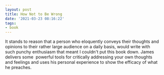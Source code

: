 ```yaml
---
layout: post
title: How Not to Be Wrong
date: '2021-03-23 08:16:22'
tags:
- book
---
```


It stands to reason that a person who eloquently conveys their thoughts and opinions to their rather large audience on a daily basis, would write with such punchy enthusiasm that meant I couldn't put this book down. James delivers some &nbsp;powerful tools for critically addressing your own thoughts and feelings and uses his personal experience to show the efficacy of what he preaches.

